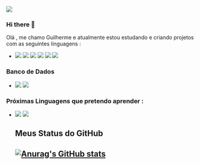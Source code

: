 <img src="https://preview.redd.it/czpc7vw5jeh11.png?width=1080&crop=smart&auto=webp&s=62d219f225aa712147c806ad12eda1dcbb520c7b"/>

### Hi there 👋

Olá , me chamo Guilherme e atualmente estou estudando e criando projetos com as seguintes linguagens :

- <img src="https://img.shields.io/badge/HTML5-E34F26?style=for-the-badge&logo=html5&logoColor=white"/> <img src="https://img.shields.io/badge/CSS3-1572B6?style=for-the-badge&logo=css3&logoColor=white"/> <img src="https://img.shields.io/badge/JavaScript-323330?style=for-the-badge&logo=javascript&logoColor=F7DF1E"/> <img src="https://img.shields.io/badge/React-20232A?style=for-the-badge&logo=react&logoColor=61DAFB"/> <img src="https://img.shields.io/badge/Node.js-43853D?style=for-the-badge&logo=node.js&logoColor=white"/> <img src="https://img.shields.io/badge/TypeScript-007ACC?style=for-the-badge&logo=typescript&logoColor=white"/>
 ### Banco de Dados

- <img src="https://img.shields.io/badge/MongoDB-4EA94B?style=for-the-badge&logo=mongodb&logoColor=white"/> <img src="https://img.shields.io/badge/PostgreSQL-316192?style=for-the-badge&logo=postgresql&logoColor=white"/>

### Próximas Linguagens que pretendo aprender :

- <img src="https://img.shields.io/badge/C%2B%2B-00599C?style=for-the-badge&logo=c%2B%2B&logoColor=white"/> <img src="https://img.shields.io/badge/Java-ED8B00?style=for-the-badge&logo=openjdk&logoColor=white"/>


  <h2>Meus Status do GitHub<h2/>
    
  [![Anurag's GitHub stats](https://github-readme-stats.vercel.app/api?username=glhrmluis)](https://github.com/anuraghazra/github-readme-stats)


